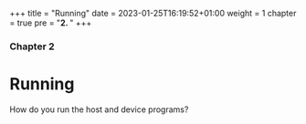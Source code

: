 +++
title = "Running"
date = 2023-01-25T16:19:52+01:00
weight = 1
chapter = true
pre = "<b>2. </b>"
+++

### Chapter 2

# Running

How do you run the host and device programs?

